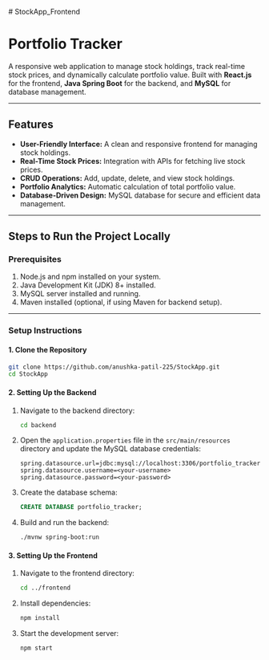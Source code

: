 #   S t o c k A p p _Frontend
 


# Portfolio Tracker

A responsive web application to manage stock holdings, track real-time stock prices, and dynamically calculate portfolio value. Built with **React.js** for the frontend, **Java Spring Boot** for the backend, and **MySQL** for database management.

---

## Features

- **User-Friendly Interface:** A clean and responsive frontend for managing stock holdings.
- **Real-Time Stock Prices:** Integration with APIs for fetching live stock prices.
- **CRUD Operations:** Add, update, delete, and view stock holdings.
- **Portfolio Analytics:** Automatic calculation of total portfolio value.
- **Database-Driven Design:** MySQL database for secure and efficient data management.

---

## Steps to Run the Project Locally

### Prerequisites

1. Node.js and npm installed on your system.
2. Java Development Kit (JDK) 8+ installed.
3. MySQL server installed and running.
4. Maven installed (optional, if using Maven for backend setup).

---

### Setup Instructions

#### 1. Clone the Repository
```bash
git clone https://github.com/anushka-patil-225/StockApp.git
cd StockApp
```

#### 2. Setting Up the Backend

1. Navigate to the backend directory:
   ```bash
   cd backend
   ```
2. Open the `application.properties` file in the `src/main/resources` directory and update the MySQL database credentials:
   ```properties
   spring.datasource.url=jdbc:mysql://localhost:3306/portfolio_tracker
   spring.datasource.username=<your-username>
   spring.datasource.password=<your-password>
   ```
3. Create the database schema:
   ```sql
   CREATE DATABASE portfolio_tracker;
   ```
4. Build and run the backend:
   ```bash
   ./mvnw spring-boot:run
   ```

#### 3. Setting Up the Frontend

1. Navigate to the frontend directory:
   ```bash
   cd ../frontend
   ```
2. Install dependencies:
   ```bash
   npm install
   ```
3. Start the development server:
   ```bash
   npm start
   ```






